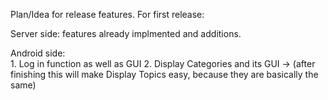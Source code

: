 Plan/Idea for release features.
For first release:

Server side:
    features already implmented and additions.
    
Android side:  
    1. Log in function as well as GUI
    2. Display Categories and its GUI -> (after finishing this will make Display Topics easy, because they are basically the same)

